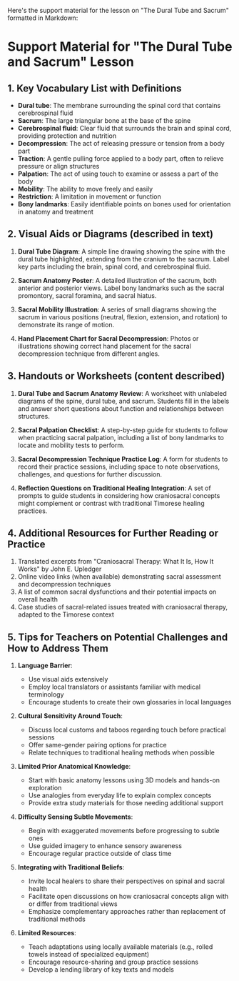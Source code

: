 Here's the support material for the lesson on "The Dural Tube and Sacrum" formatted in Markdown:

# Support Material for "The Dural Tube and Sacrum" Lesson

## 1. Key Vocabulary List with Definitions

- **Dural tube**: The membrane surrounding the spinal cord that contains cerebrospinal fluid
- **Sacrum**: The large triangular bone at the base of the spine
- **Cerebrospinal fluid**: Clear fluid that surrounds the brain and spinal cord, providing protection and nutrition
- **Decompression**: The act of releasing pressure or tension from a body part
- **Traction**: A gentle pulling force applied to a body part, often to relieve pressure or align structures
- **Palpation**: The act of using touch to examine or assess a part of the body
- **Mobility**: The ability to move freely and easily
- **Restriction**: A limitation in movement or function
- **Bony landmarks**: Easily identifiable points on bones used for orientation in anatomy and treatment

## 2. Visual Aids or Diagrams (described in text)

1. **Dural Tube Diagram**: 
   A simple line drawing showing the spine with the dural tube highlighted, extending from the cranium to the sacrum. Label key parts including the brain, spinal cord, and cerebrospinal fluid.

2. **Sacrum Anatomy Poster**: 
   A detailed illustration of the sacrum, both anterior and posterior views. Label bony landmarks such as the sacral promontory, sacral foramina, and sacral hiatus.

3. **Sacral Mobility Illustration**: 
   A series of small diagrams showing the sacrum in various positions (neutral, flexion, extension, and rotation) to demonstrate its range of motion.

4. **Hand Placement Chart for Sacral Decompression**: 
   Photos or illustrations showing correct hand placement for the sacral decompression technique from different angles.

## 3. Handouts or Worksheets (content described)

1. **Dural Tube and Sacrum Anatomy Review**:
   A worksheet with unlabeled diagrams of the spine, dural tube, and sacrum. Students fill in the labels and answer short questions about function and relationships between structures.

2. **Sacral Palpation Checklist**:
   A step-by-step guide for students to follow when practicing sacral palpation, including a list of bony landmarks to locate and mobility tests to perform.

3. **Sacral Decompression Technique Practice Log**:
   A form for students to record their practice sessions, including space to note observations, challenges, and questions for further discussion.

4. **Reflection Questions on Traditional Healing Integration**:
   A set of prompts to guide students in considering how craniosacral concepts might complement or contrast with traditional Timorese healing practices.

## 4. Additional Resources for Further Reading or Practice

1. Translated excerpts from "Craniosacral Therapy: What It Is, How It Works" by John E. Upledger
2. Online video links (when available) demonstrating sacral assessment and decompression techniques
3. A list of common sacral dysfunctions and their potential impacts on overall health
4. Case studies of sacral-related issues treated with craniosacral therapy, adapted to the Timorese context

## 5. Tips for Teachers on Potential Challenges and How to Address Them

1. **Language Barrier**: 
   - Use visual aids extensively
   - Employ local translators or assistants familiar with medical terminology
   - Encourage students to create their own glossaries in local languages

2. **Cultural Sensitivity Around Touch**:
   - Discuss local customs and taboos regarding touch before practical sessions
   - Offer same-gender pairing options for practice
   - Relate techniques to traditional healing methods when possible

3. **Limited Prior Anatomical Knowledge**:
   - Start with basic anatomy lessons using 3D models and hands-on exploration
   - Use analogies from everyday life to explain complex concepts
   - Provide extra study materials for those needing additional support

4. **Difficulty Sensing Subtle Movements**:
   - Begin with exaggerated movements before progressing to subtle ones
   - Use guided imagery to enhance sensory awareness
   - Encourage regular practice outside of class time

5. **Integrating with Traditional Beliefs**:
   - Invite local healers to share their perspectives on spinal and sacral health
   - Facilitate open discussions on how craniosacral concepts align with or differ from traditional views
   - Emphasize complementary approaches rather than replacement of traditional methods

6. **Limited Resources**:
   - Teach adaptations using locally available materials (e.g., rolled towels instead of specialized equipment)
   - Encourage resource-sharing and group practice sessions
   - Develop a lending library of key texts and models